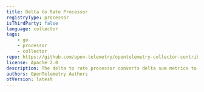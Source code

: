 ```yaml
---
title: Delta to Rate Processor
registryType: processor
isThirdParty: false
language: collector
tags:
    - go
    - processor
    - collector
repo: https://github.com/open-telemetry/opentelemetry-collector-contrib/tree/main/processor/deltatorateprocessor
license: Apache 2.0
description: The delta to rate processor converts delta sum metrics to rate metrics. This rate is a gauge.
authors: OpenTelemetry Authors
otVersion: latest
---
```

